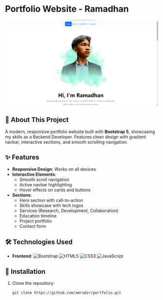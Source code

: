 # Portfolio Website - Ramadhan

![Portfolio Screenshot](./assets/images/portfolio-screenshot.png)

## 📌 About This Project
A modern, responsive portfolio website built with **Bootstrap 5**, showcasing my skills as a Backend Developer. Features clean design with gradient navbar, interactive sections, and smooth scrolling navigation.

## ✨ Features
- **Responsive Design**: Works on all devices
- **Interactive Elements**:
  - Smooth scroll navigation
  - Active navbar highlighting
  - Hover effects on cards and buttons
- **Sections**:
  - Hero section with call-to-action
  - Skills showcase with tech logos
  - Services (Research, Development, Collaboration)
  - Education timeline
  - Project portfolio
  - Contact form

## 🛠️ Technologies Used
- **Frontend**:
  ![Bootstrap](https://img.shields.io/badge/Bootstrap-7952B3?logo=bootstrap&logoColor=white)
  ![HTML5](https://img.shields.io/badge/HTML5-E34F26?logo=html5&logoColor=white)
  ![CSS3](https://img.shields.io/badge/CSS3-1572B6?logo=css3&logoColor=white)
  ![JavaScript](https://img.shields.io/badge/JavaScript-F7DF1E?logo=javascript&logoColor=black)

## 🚀 Installation
1. Clone the repository:
   ```bash
   git clone https://github.com/amrudzr/portfolio.git


